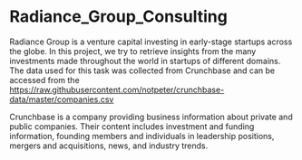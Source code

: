 # Radiance_Group_Consulting

Radiance Group is a venture capital investing in early-stage startups across the globe.
In this project, we try to retrieve insights from the many investments made throughout the world in startups of different domains.
The data used for this task was collected from Crunchbase and can be accessed from the https://raw.githubusercontent.com/notpeter/crunchbase-data/master/companies.csv

Crunchbase is a company providing business information about private and public companies. Their content includes investment and funding information, founding members and individuals in leadership positions, mergers and acquisitions, news, and industry trends.
